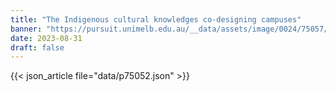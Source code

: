 ```yaml
---
title: "The Indigenous cultural knowledges co-designing campuses"
banner: "https://pursuit.unimelb.edu.au/__data/assets/image/0024/75057/The-Indigenous-cultural-knowledges-co-designing-campuses_dc822569-ae75-4290-8e1b-763076d6236c.jpg"
date: 2023-08-31
draft: false
---
```


{{< json_article file="data/p75052.json" >}}